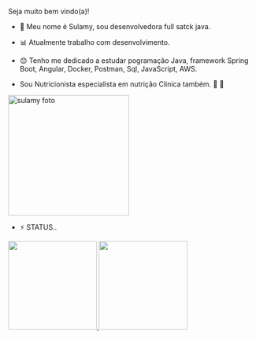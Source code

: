 Seja muito bem vindo(a)!

- 🔭 Meu nome é Sulamy, sou desenvolvedora full satck java.



- 📊 Atualmente trabalho com desenvolvimento.


- 😊 Tenho me dedicado a estudar pogramação Java, framework Spring Boot, Angular, Docker, Postman, Sql, JavaScript, AWS.


- Sou Nutricionista especialista em nutrição Clinica também. 
🌱 🍎 








<img width="245" alt="sulamy foto" src="https://user-images.githubusercontent.com/95761131/166169278-460388ec-535b-48d5-bf25-c312b790e8a3.PNG">







- ⚡ STATUS..







<div>
<a href="https://github.com/seu-usuário-aqui">
<img height="180em" src="https://github-readme-stats.vercel.app/api/top-langs/?username=sulamylobato&layout=compact&langs_count=7&theme=dracula"/>
<img height="180em" src="https://github-readme-stats.vercel.app/api?username=sulamylobato&show_icons=true&theme=dracula&include_all_commits=true&count_private=true"/>
</div>
  

